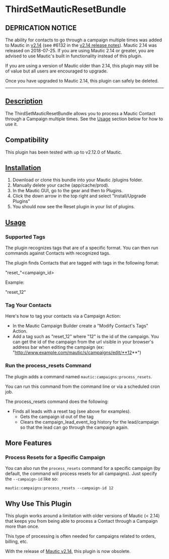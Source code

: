 # ThirdSetMauticResetBundle

## DEPRICATION NOTICE

The ability for contacts to go through a campaign multiple times was added to
Mautic in [v2.14](https://github.com/mautic/mautic/releases/tag/2.14.0) (see
 #6132 in the [v2.14 release notes](https://github.com/mautic/mautic/releases/tag/2.14.0)).
Mautic 2.14 was released on 2018-07-25. If you are using Mautic 2.14 or greater,
you are advised to use Mautic's built in functionality instead of this plugin.

If you are using a version of Mautic older than 2.14, this plugin may still be
of value but all users are encouraged to upgrade.

Once you have upgraded to Mautic 2.14, this plugin can safely be deleted.

--------------------------------------------------------------------------------

## [Description](id:description)
The ThirdSetMauticResetBundle allows you to process a Mautic Contact through a Campaign multiple times.  See the [Usage](#usage) section below for how to use it.

## Compatibility
This plugin has been tested with up to v2.12.0 of Mautic.

## [Installation](id:installation)
1. Download or clone this bundle into your Mautic /plugins folder.
2. Manually delete your cache (app/cache/prod).
3. In the Mautic GUI, go to the gear and then to Plugins.
4. Click the down arrow in the top right and select "Install/Upgrade Plugins"
5. You should now see the Reset plugin in your list of plugins.

## [Usage](id:usage)

### Supported Tags
The plugin recognizes tags that are of a specific format.  You can then run commands against Contacts with recognized tags.

The plugin finds Contacts that are tagged with tags in the following fomat:

"reset_"<campaign_id>

Example:

"reset_12"

### Tag Your Contacts

Here's how to tag your contacts via a Campaign Action:

* In the Mautic Campaign Builder create a "Modify Contact's Tags" Action. 
* Add a tag such as "reset_12" where "12" is the id of the campaign.  You can get the id of the campaign from the url visible in your browser's address bar when editing the campaign (ex: "http://www.example.com/mautic/s/campaigns/edit/**12**")

### Run the process_resets Command

The plugin adds a command named `mautic:campaigns:process_resets`. 

You can run this command from the command line or via a scheduled cron job.

The process_resets command does the following:

* Finds all leads with a reset tag (see above for examples).
  * Gets the campaign id out of the tag
  * Clears the campaign_lead_event_log history for the lead/campaign so that the lead can go through the campaign again.

## More Features

### Process Resets for a Specific Campaign

You can also run the `process_resets` command for a specific campaign (by
default, the command will process resets for all campaigns). Just specify the
`--campaign-id` like so:

```
mautic:campaigns:process_resets --campaign-id 12
```

## Why Use This Plugin

This plugin works around a limitation with older versions of Mautic (< 2.14) 
that keeps you from being able to process a Contact through a Campaign more than
once.

This type of processing is often needed for campaigns related to orders, 
billing, etc.

With the release of [Mautic v2.14](https://github.com/mautic/mautic/releases/tag/2.14.0),
this plugin is now obsolete.
